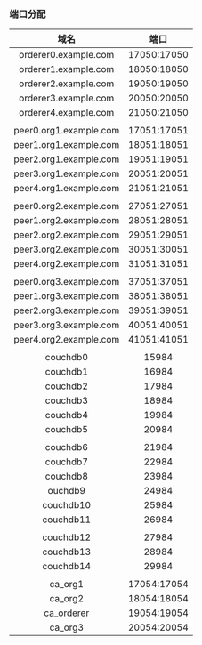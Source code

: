### 端口分配

|          域名          |    端口     |
| :--------------------: | :---------: |
|  orderer0.example.com  | 17050:17050 |
|  orderer1.example.com  | 18050:18050 |
|  orderer2.example.com  | 19050:19050 |
|  orderer3.example.com  | 20050:20050 |
|  orderer4.example.com  | 21050:21050 |
|                        |             |
| peer0.org1.example.com | 17051:17051 |
| peer1.org1.example.com | 18051:18051 |
| peer2.org1.example.com | 19051:19051 |
| peer3.org1.example.com | 20051:20051 |
| peer4.org1.example.com | 21051:21051 |
|                        |             |
| peer0.org2.example.com | 27051:27051 |
| peer1.org2.example.com | 28051:28051 |
| peer2.org2.example.com | 29051:29051 |
| peer3.org2.example.com | 30051:30051 |
| peer4.org2.example.com | 31051:31051 |
|                        |             |
| peer0.org3.example.com | 37051:37051 |
| peer1.org3.example.com | 38051:38051 |
| peer2.org3.example.com | 39051:39051 |
| peer3.org3.example.com | 40051:40051 |
| peer4.org2.example.com | 41051:41051 |
|                        |             |
|        couchdb0        |    15984    |
|        couchdb1        |    16984    |
|        couchdb2        |    17984    |
|        couchdb3        |    18984    |
|        couchdb4        |    19984    |
|        couchdb5        |    20984    |
|                        |             |
|        couchdb6        |    21984    |
|        couchdb7        |    22984    |
|        couchdb8        |    23984    |
|        ouchdb9         |    24984    |
|       couchdb10        |    25984    |
|       couchdb11        |    26984    |
|                        |             |
|       couchdb12        |    27984    |
|       couchdb13        |    28984    |
|       couchdb14        |    29984    |
|                        |             |
|        ca_org1         | 17054:17054 |
|        ca_org2         | 18054:18054 |
|       ca_orderer       | 19054:19054 |
|        ca_org3         | 20054:20054 |